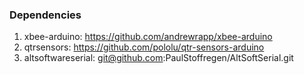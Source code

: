 ### Dependencies
1. xbee-arduino: https://github.com/andrewrapp/xbee-arduino
1. qtrsensors: https://github.com/pololu/qtr-sensors-arduino
1. altsoftwareserial: git@github.com:PaulStoffregen/AltSoftSerial.git
